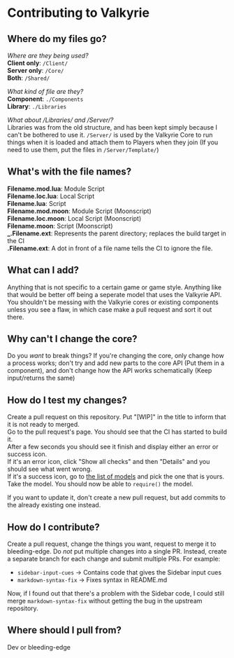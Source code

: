 Contributing to Valkyrie
===

Where do my files go?
---
*Where are they being used?*   
**Client only**: `/Client/`  
**Server only**: `/Core/`  
**Both**: `/Shared/`

*What kind of file are they?*  
**Component**: `./Components`  
**Library**: `./Libraries`

*What about /Libraries/ and /Server/?*  
Libraries was from the old structure, and has been kept simply because I can't
be bothered to use it. `/Server/` is used by the Valkyrie Core to run things when
it is loaded and attach them to Players when they join (If you need to use them,
put the files in `/Server/Template/`)

What's with the file names?
---
**Filename.mod.lua**: Module Script  
**Filename.loc.lua**: Local Script  
**Filename.lua**: Script  
**Filename.mod.moon**: Module Script (Moonscript)  
**Filename.loc.moon**: Local Script (Moonscript)  
**Filename.moon**: Script (Moonscript)  
**_.Filename.ext**: Represents the parent directory; replaces the build target in the CI  
**.Filename.ext**: A dot in front of a file name tells the CI to ignore the file.

What can I add?
---
Anything that is not specific to a certain game or game style. Anything like
that would be better off being a seperate model that uses the Valkyrie API. You
shouldn't be messing with the Valkyrie cores or existing components unless you
see a flaw, in which case make a pull request and sort it out there.

Why can't I change the core?
---
Do you *want* to break things? If you're changing the core, only change how a
process works; don't try and add new parts to the core API (Put them in a
component), and don't change how the API works schematically (Keep input/returns
the same)

How do I test my changes?
---
Create a pull request on this repository. Put "[WIP]" in the title to inform that it is not ready to merged.  
Go to the pull request's page. You should see that the CI has started to build it.  
After a few seconds you should see it finish and display either an error or success icon.  
If it's an error icon, click "Show all checks" and then "Details" and you should see what went wrong.  
If it's a success icon, go to [the list of models](https://ci.crescentcode.net/models) and pick the one that is yours.
Take the model. You should now be able to `require()` the model.  

If you want to update it, don't create a new pull request, but add commits to the already existing one instead.

How do I contribute?
---
Create a pull request, change the things you want, request to merge it to
bleeding-edge.
Do *not* put multiple changes into a single PR. Instead, create a separate branch
for each change and submit multiple PRs. For example:

* `sidebar-input-cues` -> Contains code that gives the Sidebar input cues
* `markdown-syntax-fix` -> Fixes syntax in README.md

Now, if I found out that there's a problem with the Sidebar code, I could still
merge `markdown-syntax-fix` without getting the bug in the upstream repository.

Where should I pull from?
---
Dev or bleeding-edge

